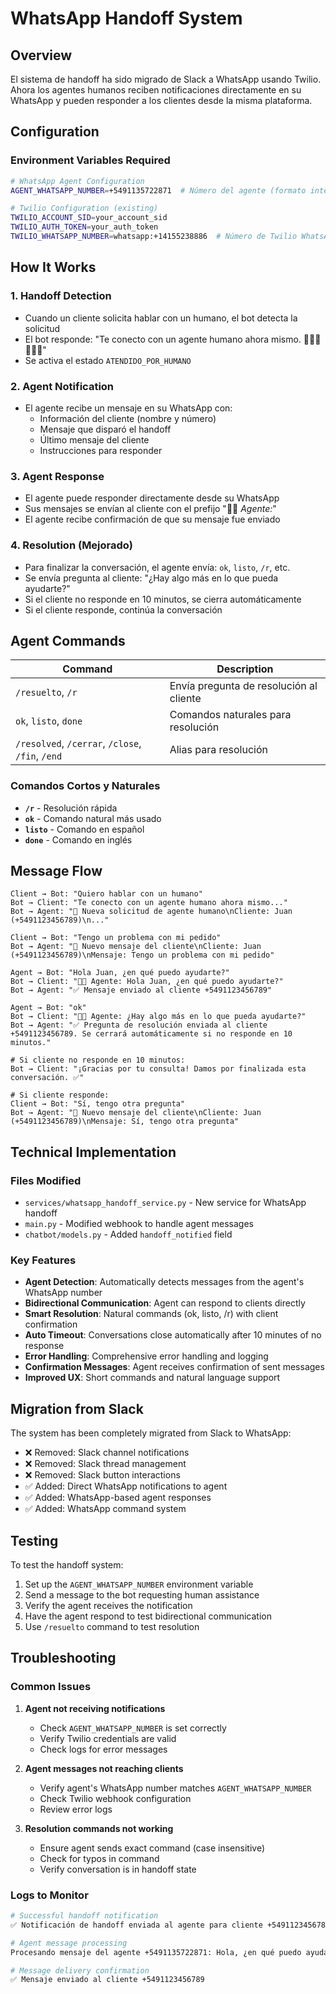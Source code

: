 # WhatsApp Handoff System

## Overview

El sistema de handoff ha sido migrado de Slack a WhatsApp usando Twilio. Ahora los agentes humanos reciben notificaciones directamente en su WhatsApp y pueden responder a los clientes desde la misma plataforma.

## Configuration

### Environment Variables Required

```bash
# WhatsApp Agent Configuration
AGENT_WHATSAPP_NUMBER=+5491135722871  # Número del agente (formato internacional)

# Twilio Configuration (existing)
TWILIO_ACCOUNT_SID=your_account_sid
TWILIO_AUTH_TOKEN=your_auth_token
TWILIO_WHATSAPP_NUMBER=whatsapp:+14155238886  # Número de Twilio WhatsApp
```

## How It Works

### 1. Handoff Detection
- Cuando un cliente solicita hablar con un humano, el bot detecta la solicitud
- El bot responde: "Te conecto con un agente humano ahora mismo. 👩🏻‍💼👨🏻‍💼"
- Se activa el estado `ATENDIDO_POR_HUMANO`

### 2. Agent Notification
- El agente recibe un mensaje en su WhatsApp con:
  - Información del cliente (nombre y número)
  - Mensaje que disparó el handoff
  - Último mensaje del cliente
  - Instrucciones para responder

### 3. Agent Response
- El agente puede responder directamente desde su WhatsApp
- Sus mensajes se envían al cliente con el prefijo "👨‍💼 *Agente:*"
- El agente recibe confirmación de que su mensaje fue enviado

### 4. Resolution (Mejorado)
- Para finalizar la conversación, el agente envía: `ok`, `listo`, `/r`, etc.
- Se envía pregunta al cliente: "¿Hay algo más en lo que pueda ayudarte?"
- Si el cliente no responde en 10 minutos, se cierra automáticamente
- Si el cliente responde, continúa la conversación

## Agent Commands

| Command | Description |
|---------|-------------|
| `/resuelto`, `/r` | Envía pregunta de resolución al cliente |
| `ok`, `listo`, `done` | Comandos naturales para resolución |
| `/resolved`, `/cerrar`, `/close`, `/fin`, `/end` | Alias para resolución |

### Comandos Cortos y Naturales
- **`/r`** - Resolución rápida
- **`ok`** - Comando natural más usado
- **`listo`** - Comando en español
- **`done`** - Comando en inglés

## Message Flow

```
Client → Bot: "Quiero hablar con un humano"
Bot → Client: "Te conecto con un agente humano ahora mismo..."
Bot → Agent: "🔄 Nueva solicitud de agente humano\nCliente: Juan (+5491123456789)\n..."

Client → Bot: "Tengo un problema con mi pedido"
Bot → Agent: "💬 Nuevo mensaje del cliente\nCliente: Juan (+5491123456789)\nMensaje: Tengo un problema con mi pedido"

Agent → Bot: "Hola Juan, ¿en qué puedo ayudarte?"
Bot → Client: "👨‍💼 Agente: Hola Juan, ¿en qué puedo ayudarte?"
Bot → Agent: "✅ Mensaje enviado al cliente +5491123456789"

Agent → Bot: "ok"
Bot → Client: "👨‍💼 Agente: ¿Hay algo más en lo que pueda ayudarte?"
Bot → Agent: "✅ Pregunta de resolución enviada al cliente +5491123456789. Se cerrará automáticamente si no responde en 10 minutos."

# Si cliente no responde en 10 minutos:
Bot → Client: "¡Gracias por tu consulta! Damos por finalizada esta conversación. ✅"

# Si cliente responde:
Client → Bot: "Sí, tengo otra pregunta"
Bot → Agent: "💬 Nuevo mensaje del cliente\nCliente: Juan (+5491123456789)\nMensaje: Sí, tengo otra pregunta"
```

## Technical Implementation

### Files Modified
- `services/whatsapp_handoff_service.py` - New service for WhatsApp handoff
- `main.py` - Modified webhook to handle agent messages
- `chatbot/models.py` - Added `handoff_notified` field

### Key Features
- **Agent Detection**: Automatically detects messages from the agent's WhatsApp number
- **Bidirectional Communication**: Agent can respond to clients directly
- **Smart Resolution**: Natural commands (ok, listo, /r) with client confirmation
- **Auto Timeout**: Conversations close automatically after 10 minutes of no response
- **Error Handling**: Comprehensive error handling and logging
- **Confirmation Messages**: Agent receives confirmation of sent messages
- **Improved UX**: Short commands and natural language support

## Migration from Slack

The system has been completely migrated from Slack to WhatsApp:
- ❌ Removed: Slack channel notifications
- ❌ Removed: Slack thread management
- ❌ Removed: Slack button interactions
- ✅ Added: Direct WhatsApp notifications to agent
- ✅ Added: WhatsApp-based agent responses
- ✅ Added: WhatsApp command system

## Testing

To test the handoff system:

1. Set up the `AGENT_WHATSAPP_NUMBER` environment variable
2. Send a message to the bot requesting human assistance
3. Verify the agent receives the notification
4. Have the agent respond to test bidirectional communication
5. Use `/resuelto` command to test resolution

## Troubleshooting

### Common Issues

1. **Agent not receiving notifications**
   - Check `AGENT_WHATSAPP_NUMBER` is set correctly
   - Verify Twilio credentials are valid
   - Check logs for error messages

2. **Agent messages not reaching clients**
   - Verify agent's WhatsApp number matches `AGENT_WHATSAPP_NUMBER`
   - Check Twilio webhook configuration
   - Review error logs

3. **Resolution commands not working**
   - Ensure agent sends exact command (case insensitive)
   - Check for typos in command
   - Verify conversation is in handoff state

### Logs to Monitor

```bash
# Successful handoff notification
✅ Notificación de handoff enviada al agente para cliente +5491123456789

# Agent message processing
Procesando mensaje del agente +5491135722871: Hola, ¿en qué puedo ayudarte?

# Message delivery confirmation
✅ Mensaje enviado al cliente +5491123456789
```
